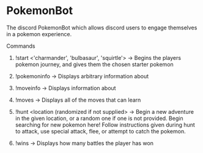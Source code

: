 # PokemonBot
The discord PokemonBot which allows discord users to engage themselves in a pokemon experience. 


Commands

1) !start <'charmander', 'bulbasaur', 'squirtle'>
  -> Begins the players pokemon journey, and gives them the chosen starter pokemon
  
2) !pokemoninfo <pokemon>
  -> Displays arbitrary information about <pokemon> 
  
3) !moveinfo <move>
  -> Displays information about <move>
  
4) !moves <pokemon>
  -> Displays all of the moves that <pokemon> can learn
  
6) !hunt <location (randomized if not supplied>
  -> Begin a new adventure in the given location, or a random one if one is not provided. Begin searching for new pokemon here! 
    Follow instructions given during hunt to attack, use special attack, flee, or attempt to catch the pokemon.
  
5) !wins 
  -> Displays how many battles the player has won
  
